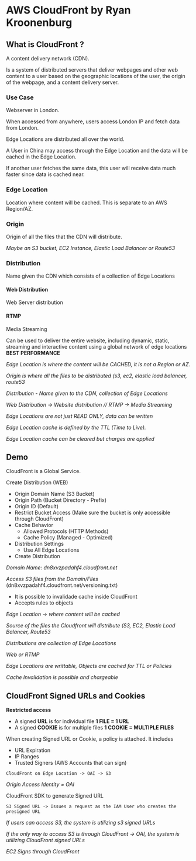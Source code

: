 # AWS CloudFront by Ryan Kroonenburg

## What is CloudFront ?

A content delivery network (CDN).

Is a system of distributed servers that deliver webpages and other web content to a user based on the geographic locations of the user, the origin of the webpage, and a content delivery server.

### Use Case

Webserver in London.

When accessed from anywhere, users access London IP and fetch data from London.

Edge Locations are distributed all over the world.

A User in China may access through the Edge Location and the data will be cached in the Edge Location.

If another user fetches the same data, this user will receive data much faster since data is cached near.

### Edge Location

Location where content will be cached. This is separate to an AWS Region/AZ.

### Origin

Origin of all the files that the CDN will distribute. 

*Maybe an S3 bucket, EC2 Instance, Elastic Load Balancer or Route53*

### Distribution

Name given the CDN which consists of a collection of Edge Locations

#### Web Distribution

Web Server distribution

#### RTMP

Media Streaming

Can be used to deliver the entire website, including dynamic, static, streaming and interactive content using a global network of edge locations **BEST PERFORMANCE**



*Edge Location is where the content will be CACHED, it is not a Region or AZ*.

*Origin is where all the files to be distributed (s3, ec2, elastic load balancer, route53*

*Distribution - Name given to the CDN, collection of Edge Locations*

*Web Distribution -> Website distribution // RTMP -> Media Streaming*

*Edge Locations are not just READ ONLY, data can be written*

*Edge Location cache is defined by the TTL (Time to Live).*

*Edge Location cache can be cleared but charges are applied*

## Demo

CloudFront is a Global Service.

Create Distribution (WEB)
* Origin Domain Name (S3 Bucket)
* Origin Path (Bucket Directory - Prefix)
* Origin ID (Default)
* Restrict Bucket Access (Make sure the bucket is only accessible through CloudFront)
* Cache Behavior
  * Allowed Protocols (HTTP Methods)
  * Cache Policy (Managed - Optimized)
* Distribution Settings
  * Use All Edge Locations
* Create Distribution

*Domain Name: dn8xvzpadahf4.cloudfront.net*

*Access S3 files from the Domain/Files* (dn8xvzpadahf4.cloudfront.net/versioning.txt)

* It is possible to invalidade cache inside CloudFront
* Accepts rules to objects

*Edge Location -> where content will be cached*

*Source of the files the Cloudfront will distribute (S3, EC2, Elastic Load Balancer, Route53*

*Distributions are collection of Edge Locations*

*Web or RTMP*

*Edge Locations are writtable, Objects are cached for TTL or Policies*

*Cache Invalidation is possible and chargeable*

## CloudFront Signed URLs and Cookies

**Restricted access**

* A signed **URL** is for individual file **1 FILE = 1 URL**
* A signed **COOKIE** is for multiple files **1 COOKIE = MULTIPLE FILES**

When creating Signed URL or Cookie, a policy is attached. It includes
* URL Expiration
* IP Ranges
* Trusted Signers (AWS Accounts that can sign)

`CloudFront on Edge Location -> OAI -> S3`

*Origin Access Identity = OAI*

CloudFront SDK to generate Signed URL

`S3 Signed URL -> Issues a request as the IAM User who creates the presigned URL`

*If users can access S3, the system is utilizing s3 signed URLs*

*If the only way to access S3 is through CloudFront -> OAI, the system is utilizing CloudFront signed URLs*

*EC2 Signs through CloudFront*